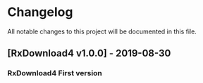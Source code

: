 # Changelog
All notable changes to this project will be documented in this file.

## [RxDownload4 v1.0.0] - 2019-08-30
### RxDownload4 First version
